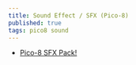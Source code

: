 ```yaml
---
title: Sound Effect / SFX (Pico-8)
published: true
tags: pico8 sound
---
```

- [Pico-8 SFX Pack!](https://www.lexaloffle.com/bbs/?tid=34367)
